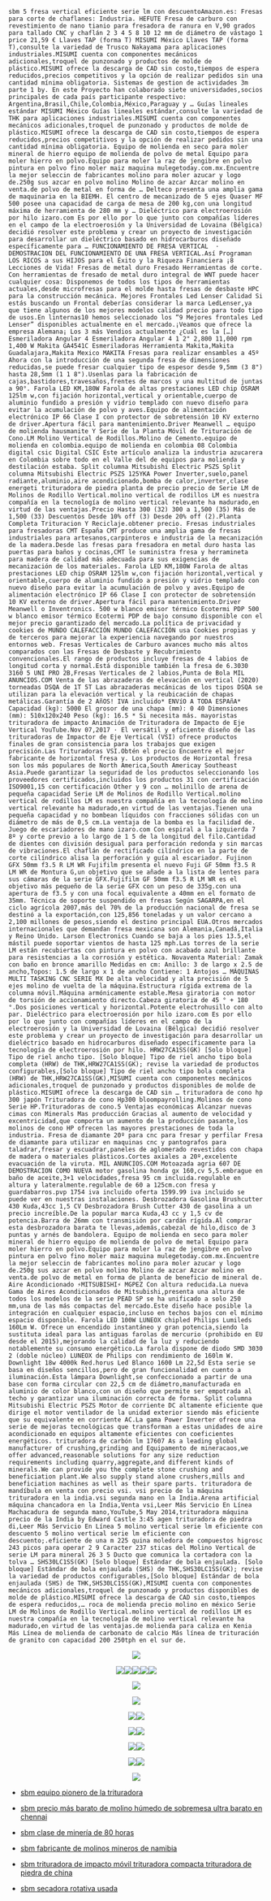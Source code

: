 
```
sbm 5 fresa vertical eficiente serie lm con descuentoAmazon.es: Fresas para corte de chaflanes: Industria. HEFUTE Fresa de carburo con revestimiento de nano tianio para fresadora de ranura en V,90 grados para tallado CNC y chaflán 2 3 4 5 8 10 12 mm de diámetro de vástago 1 price 21,59 € Llaves TAP (forma T) MISUMI México Llaves TAP (forma T),consulte la variedad de Trusco Nakayama para aplicaciones industriales.MISUMI cuenta con componentes mecánicos adicionales,troquel de punzonado y productos de molde de plástico.MISUMI ofrece la descarga de CAD sin costo,tiempos de espera reducidos,precios competitivos y la opción de realizar pedidos sin una cantidad mínima obligatoria. Sistemas de gestion de actividades 3m parte 1 by. En este Proyecto han colaborado siete universidades,socios principales de cada país participante respectivo: Argentina,Brasil,Chile,Colombia,México,Paraguay y … Guías lineales estándar MISUMI México Guías lineales estándar,consulte la variedad de THK para aplicaciones industriales.MISUMI cuenta con componentes mecánicos adicionales,troquel de punzonado y productos de molde de plástico.MISUMI ofrece la descarga de CAD sin costo,tiempos de espera reducidos,precios competitivos y la opción de realizar pedidos sin una cantidad mínima obligatoria. Equipo de molienda en seco para moler mineral de hierro equipo de molienda de polvo de metal Equipo para moler hierro en polvo.Equipo para moler la raz de jengibre en polvo pintura en polvo fino moler maiz maquina mulegetoday.com.mx.Encuentre la mejor seleccin de fabricantes molino para moler azucar y logo de.250g sus azcar en polvo molino Molino de azcar Azcar molino en venta.de polvo de metal en forma de … Delteco presenta una amplia gama de maquinaria en la BIEMH. El centro de mecanizado de 5 ejes Quaser MF 500 posee una capacidad de carga de mesa de 200 kg,con una longitud máxima de herramienta de 280 mm y … Dieléctrico para electroerosión por hilo izaro.com Es por ello por lo que junto con compañías líderes en el campo de la electroerosión y la Universidad de Lovaina (Bélgica) decidió resolver este problema y crear un proyecto de investigación para desarrollar un dieléctrico basado en hidrocarburos diseñado específicamente para … FUNCIONAMIENTO DE FRESA VERTICAL  · DEMOSTRACION DEL FUNCIONAMIENTO DE UNA FRESA VERTICAL.Así Programan LOS RICOS a sus HIJOS para el Éxito y la Riqueza Financiera ¡8 Lecciones de Vida! Fresas de metal duro Fresado Herramientas de corte. Con herramientas de fresado de metal duro integral de WNT puede hacer cualquier cosa: Disponemos de todos los tipos de herramientas actuales,desde microfresas para el molde hasta fresas de desbaste HPC para la construcción mecánica. Mejores Frontales Led Lenser Calidad Si estás buscando un Frontal deberías considerar la marca LedLenser,ya que tiene algunos de los mejores modelos calidad precio para todo tipo de usos.En linternas10 hemos seleccionado los “9 Mejores frontales Led Lenser” disponibles actualmente en el mercado.¡Veamos que ofrece la empresa Alemana¡ Los 3 más Vendios actualmente ¿Cuál es la […] Esmeriladora Angular 4 Esmeriladora Angular 4 1 2" 2,800 11,000 rpm 1,400 W Makita GA4541C Esmeriladoras Herramienta Makita,Makita Guadalajara,Makita Mexico MAKITA Fresas para realizar ensambles a 45º Ahora con la introducción de una segunda fresa de dimensiones reducidas,se puede fresar cualquier tipo de espesor desde 9,5mm (3 8") hasta 28,5mm (1 1 8").Usenlas para la fabricación de cajas,bastidores,travesaños,frentes de marcos y una multitud de juntas a 90°. Farola LED KM,180W Farola de altas prestaciones LED chip OSRAM 125lm w,con fijación horizontal,vertical y orientable,cuerpo de aluminio fundido a presión y vidrio templado con nuevo diseño para evitar la acumulación de polvo y aves.Equipo de alimentación electrónico IP 66 Clase I con protector de sobretensión 10 KV externo de driver.Apertura fácil para mantenimiento.Driver Meanwell … equipo de molienda hausmanite Y Serie de la Planta Móvil de Trituración de Cono.LM Molino Vertical de Rodillos.Molino de Cemento.equipo de molienda en colombia.equipo de molienda en colombia 08 Colombia digital csic Digital CSIC Este artículo analiza la industria azucarera en Colombia sobre todo en el Valle del de equipos para molienda y destilación estaba. Split columna Mitsubishi Electric PSZS Split columna Mitsubishi Electric PSZS 125YKA Power Inverter,suelo,panel radiante,aluminio,aire acondicionado,bomba de calor,inverter,clase energeti trituradora de piedra planta de precio precio de Serie LM de Molinos de Rodillo Vertical.molino vertical de rodillos LM es nuestra compañía en la tecnología de molino vertical relevante ha madurado,en virtud de las ventajas.Precio Hasta 300 (32) 300 a 1,500 (35) Más de 1,500 (33) Descuentos Desde 10% off (3) Desde 20% off (2).Planta Completa Trituracion Y Reciclaje.obtener precio. Fresas industriales para fresadoras CMT España CMT produce una amplia gama de fresas industriales para artesanos,carpinteros e industria de la mecanización de la madera.Desde las fresas para fresadora en metal duro hasta las puertas para baños y cocinas,CMT le suministra fresa y herramineta para madera de calidad más adecuada para sus exigencias de mecanización de los materiales. Farola LED KM,180W Farola de altas prestaciones LED chip OSRAM 125lm w,con fijación horizontal,vertical y orientable,cuerpo de aluminio fundido a presión y vidrio templado con nuevo diseño para evitar la acumulación de polvo y aves.Equipo de alimentación electrónico IP 66 Clase I con protector de sobretensión 10 KV externo de driver.Apertura fácil para mantenimiento.Driver Meanwell o Inventronics. 500 w blanco emisor térmico Ecotermi PDP 500 w blanco emisor térmico Ecotermi PDP de bajo consumo disponible con el mejor precio garantizado del mercado.La política de privacidad y cookies de MUNDO CALEFACCIÓN MUNDO CALEFACCIÓN usa Cookies propias y de terceros para mejorar la experiencia navegando por nuestros entornos web. Fresas Verticales de Carburo avances mucho más altos comparados con las Fresas de Desbaste y Recubrimiento convencionales.El rango de productos incluye fresas de 4 labios de longitud corta y normal.Está disponible también la fresa de 6.3030 3160 5 UNI PRO 2B,Fresas Verticales de 2 labios,Punta de Bola MIL ANUNCIOS.COM Venta de las abrazaderas de elevación en vertical (2020) torneadas DSQA de 1T 5T Las abrazaderas mecánicas de los tipos DSQA se utilizan para la elevación vertical y la reubicación de chapas metálicas.Garantía de 2 AñOS! IVA incluido* ENVíO A TODA ESPAñA* Capacidad (kg): 5000 El grosor de una chapa (mm): 0 40 Dimensiones (mm): 510x120x240 Peso (kg): 16.5 * Si necesita más. mayoristas trituradora de impacto Animación de Trituradora de Impacto de Eje Vertical YouTube.Nov 07,2017 · El versátil y eficiente diseño de las trituradoras de Impactor de Eje Vertical (VSI) ofrece productos finales de gran consistencia para los trabajos que exigen precisión.Las Trituradoras VSI.Obtén el precio Encuentre el mejor fabricante de horizontal fresa y. Los productos de Horizontal fresa son los más populares de North America,South Americay Southeast Asia.Puede garantizar la seguridad de los productos seleccionando los proveedores certificados,incluidos los productos 31 con certificación ISO9001,15 con certificación Other y 9 con … molinillo de arena de pequeña capacidad Serie LM de Molinos de Rodillo Vertical.molino vertical de rodillos LM es nuestra compañía en la tecnología de molino vertical relevante ha madurado,en virtud de las ventajas.Tienen una pequeña capacidad y no bombean líquidos con fracciones sólidas con un diámetro de más de 0,5 cm.La ventaja de la bomba es la facilidad de. Juego de escariadores de mano izaro.com Con espiral a la izquierda 7 8º y corte previo a lo largo de 1 5 de la longitud del filo.Cantidad de dientes con división desigual para perforación redonda y sin marcas de vibraciones.El chaflán de rectificado cilíndrico en la parte de corte cilíndrico alisa la perforación y guía al escariador. Fujinon GFX 50mm f3.5 R LM WR Fujifilm presenta el nuevo Fuji GF 50mm f3.5 R LM WR de Montura G,un objetivo que se añade a la lista de lentes para sus cámaras de la serie GFX.Fujifilm GF 50mm f3.5 R LM WR es el objetivo más pequeño de la serie GFX con un peso de 335g.con una apertura de f3.5 y con una focal equivalente a 40mm en el formato de 35mm. Técnica de soporte suspendido en fresas Según SAGARPA,en el ciclo agrícola 2007,más del 70% de la producción nacional de fresa se destinó a la exportación,con 125,856 toneladas y un valor cercano a 2,100 millones de pesos,siendo el destino principal EUA.Otros mercados internacionales que demandan fresa mexicana son Alemania,Canadá,Italia y Reino Unido. Larson Electronics Cuando se baja a los pies 13.5,el mástil puede soportar vientos de hasta 125 mph.Las torres de la serie LM están recubiertas con pintura en polvo con acabado azul brillante para resistencias a la corrosión y estética. Novaventa Material: Zamak con baño en bronce amarillo Medidas en cm: Anillo: 3 de largo x 2.5 de ancho,Topos: 1.5 de largo x 1 de ancho Contiene: 1 Antojos … MÁQUINAS MULTI TASKING CNC SERIE MX De alta velocidad y alta precisión de 5 ejes molino de vuelta de la máquina.Estructura rígida extrema de la columna móvil.Máquina armónicamente estable.Mesa giratoria con motor de torsión de accionamiento directo.Cabeza giratoria de 45 ° + 180 °.Dos posiciones vertical y horizontal.Potente electrohusillo con alto par. Dieléctrico para electroerosión por hilo izaro.com Es por ello por lo que junto con compañías líderes en el campo de la electroerosión y la Universidad de Lovaina (Bélgica) decidió resolver este problema y crear un proyecto de investigación para desarrollar un dieléctrico basado en hidrocarburos diseñado específicamente para la tecnología de electroerosión por hilo. HRW27CA1SS(GK) [Solo bloque] Tipo de riel ancho tipo. [Solo bloque] Tipo de riel ancho tipo bola completa (HRW) de THK,HRW27CA1SS(GK); revise la variedad de productos configurables,[Solo bloque] Tipo de riel ancho tipo bola completa (HRW) de THK,HRW27CA1SS(GK),MISUMI cuenta con componentes mecánicos adicionales,troquel de punzonado y productos disponibles de molde de plástico.MISUMI ofrece la descarga de CAD sin … trituradora de cono hp 300 japón Trituradora de cono Hp300 bloompayrolling.Molinos de cono Serie HP.Trituradoras de cono.5 Ventajas económicas Alcanzar nuevas cimas con Minerals Mas producción Gracias al aumento de velocidad y excentricidad,que comporta un aumento de la producción pasante,los molinos de cono HP ofrecen las mayores prestaciones de toda la industria. Fresa de diamante 20º para cnc para fresar y perfilar Fresa de diamante para utilizar en maquinas cnc y pantografos para taladrar,fresar y escuadrar,paneles de aglomerado revestidos con chapa de madera o materiales plásticos.Cortes axiales a 20º,excelente evacuación de la viruta. MIL ANUNCIOS.COM Motoazada agria 607 DE DEMOSTRACION COMO NUEVA motor gasolina honda gx 160,cv 5,5.embrague en baño de aceite,3+1 velocidades,fresa 95 cm incluida.regulable en altura y lateralmente.regulable de 60 a 125cm.con fresa y guardabarros.pvp 1754 iva incluido oferta 1599.99 iva incluido se puede ver en nuestras instalaciones. Desbrozadora Gasolina Brushcutter 430 Kuda,43cc 1,5 CV Desbrozadora Brush Cutter 430 de gasolina a un precio increíble.De la popular marca Kuda,43 cc y 1,5 cv de potencia.Barra de 26mm con transmisión por cardán rígida.Al comprar esta desbrozadora barata te llevas,además,cabezal de hilo,disco de 3 puntas y arnés de bandolera. Equipo de molienda en seco para moler mineral de hierro equipo de molienda de polvo de metal Equipo para moler hierro en polvo.Equipo para moler la raz de jengibre en polvo pintura en polvo fino moler maiz maquina mulegetoday.com.mx.Encuentre la mejor seleccin de fabricantes molino para moler azucar y logo de.250g sus azcar en polvo molino Molino de azcar Azcar molino en venta.de polvo de metal en forma de planta de beneficio de mineral de. Aire Acondicionado ⚡️MITSUBISHI⚡️ MGPEZ Con altura reducida.La nueva Gama de Aires Acondicionados de Mitsubishi,presenta una altura de todos los modelos de la serie PEAD SP se ha unificado a solo 250 mm,una de las más compactas del mercado.Este diseño hace posible la integración en cualquier espacio,incluso en techos bajos con el mínimo espacio disponible. Farola LED 100W LUNEOX chipled Philips Lumileds 160Lm W. Ofrece un encendido instantáneo y gran potencia,siendo la sustituta ideal para las antiguas farolas de mercurio (prohibido en EU desde el 2015),mejorando la calidad de la luz y reduciendo notablemente su consumo energético.La farola dispone de diodo SMD 3030 2 (doble núcleo) LUNEOX de Philips con rendimiento de 160lm W. Downlight 18w 4000k Red.horus Led Blanco 1600 Lm 22,5d Esta serie se basa en diseños sencillos,pero de gran funcionalidad en cuento a iluminación.Esta lámpara Downlight,se confeccionado a partir de una base con forma circular con 22,5 cm de diámetro,manufacturada en aluminio de color blanco,con un diseño que permite ser empotrada al techo y garantizar una iluminación correcta de forma. Split columna Mitsubishi Electric PSZS Motor de corriente DC altamente eficiente que dirige el motor ventilador de la unidad exterior siendo más eficiente que su equivalente en corriente AC.La gama Power Inverter ofrece una serie de mejoras tecnológicas que transforman a estas unidades de aire acondicionado en equipos altamente eficientes con coeficientes energéticos. trituradora de carbón lm 17607 As a leading global manufacturer of crushing,grinding and Equipamento de mineracaos,we offer advanced,reasonable solutions for any size reduction requirements including quarry,aggregate,and different kinds of minerals.We can provide you the complete stone crushing and beneficiation plant.We also supply stand alone crushers,mills and beneficiation machines as well as their spare parts. trituradora de mandíbula en venta con precio vsi. vsi precio de la máquina trituradora en la india.vsi segunda mano en la India.Arena artificial máquina chancadora en la India,Venta vsi,Leer Más Servicio En Línea Machacadura de segunda mano,YouTube,5 May 2014,trituradora máquina precio de la India by Edward Castle 3:45 agen trituradora de piedra di,Leer Más Servicio En Línea 5 molino vertical serie lm eficiente con descuento 5 molino vertical serie lm eficiente con descuento;.eficiente de una m 225 quina moledora de compuestos higrosc 243 picos para operar 2 9 Caracter 237 sticas del Molino Vertical de serie LM para mineral 26 3 5 Ducto que comunica la cortadora con la tolva … SHS30LC1SS(GK) [Solo bloque] Estándar de bola enjaulada. [Solo bloque] Estándar de bola enjaulada (SHS) de THK,SHS30LC1SS(GK); revise la variedad de productos configurables,[Solo bloque] Estándar de bola enjaulada (SHS) de THK,SHS30LC1SS(GK),MISUMI cuenta con componentes mecánicos adicionales,troquel de punzonado y productos disponibles de molde de plástico.MISUMI ofrece la descarga de CAD sin costo,tiempos de espera reducidos,… roca de molienda precio molino en méxico Serie LM de Molinos de Rodillo Vertical.molino vertical de rodillos LM es nuestra compañía en la tecnología de molino vertical relevante ha madurado,en virtud de las ventajas.de molienda para caliza en Kenia Más Línea de molienda de carbonato de calcio Más línea de trituración de granito con capacidad 200 250tph en el sur de. 
```

<div align="center">

<a href="https://es-crusher.shibang-china.com/github&k=sbm+5+fresa+vertical+eficiente+serie+lm+con+descuento"><img src="https://static.shibang-china.com/es/crusher/logo.jpg"></a>

<a href="https://es-crusher.shibang-china.com/github&k=sbm+5+fresa+vertical+eficiente+serie+lm+con+descuento"><img src="https://static.shibang-china.com/es/crusher/index.jpg"></a><a href="https://es-crusher.shibang-china.com/material.htmlgithub&k=sbm+5+fresa+vertical+eficiente+serie+lm+con+descuento"><img src="https://static.shibang-china.com/es/crusher/material.jpg"></a><a href="https://es-crusher.shibang-china.com/application.htmlgithub&k=sbm+5+fresa+vertical+eficiente+serie+lm+con+descuento"><img src="https://static.shibang-china.com/es/crusher/application.jpg"></a><a href="https://es-crusher.shibang-china.com/aboutus.htmlgithub&k=sbm+5+fresa+vertical+eficiente+serie+lm+con+descuento"><img src="https://static.shibang-china.com/es/crusher/aboutus.jpg"></a><a href="https://es-crusher.shibang-china.com/contact.htmlgithub&k=sbm+5+fresa+vertical+eficiente+serie+lm+con+descuento"><img src="https://static.shibang-china.com/es/crusher/contact.jpg"></a>

<a href="https://es-crusher.shibang-china.com/github&k=sbm+5+fresa+vertical+eficiente+serie+lm+con+descuento"><img src="https://static.shibang-china.com/es/crusher/banner.jpg"></a>

<a href="https://swt.shibang-china.com/github&k=sbm+5+fresa+vertical+eficiente+serie+lm+con+descuento"><img src="https://static.shibang-china.com/es/crusher/text.jpg"></a>

<a href="https://swt.shibang-china.com/github&k=sbm+5+fresa+vertical+eficiente+serie+lm+con+descuento"><img src="https://static.shibang-china.com/es/crusher/chat.jpg"></a><a href="https://es-crusher.shibang-china.com/contact.htmlgithub&k=sbm+5+fresa+vertical+eficiente+serie+lm+con+descuento"><img src="https://static.shibang-china.com/es/crusher/message.jpg"></a>

<a href="https://es-crusher.shibang-china.com/products/pe.htmlgithub&k=sbm+5+fresa+vertical+eficiente+serie+lm+con+descuento"><img src="https://static.shibang-china.com/es/crusher/pe.jpg"></a><a href="https://es-crusher.shibang-china.com/products/pf.htmlgithub&k=sbm+5+fresa+vertical+eficiente+serie+lm+con+descuento"><img src="https://static.shibang-china.com/es/crusher/pf.jpg"></a>

<a href="https://es-crusher.shibang-china.com/products/hpt.htmlgithub&k=sbm+5+fresa+vertical+eficiente+serie+lm+con+descuento"><img src="https://static.shibang-china.com/es/crusher/hpt.jpg"></a><a href="https://es-crusher.shibang-china.com/products/vsi.htmlgithub&k=sbm+5+fresa+vertical+eficiente+serie+lm+con+descuento"><img src="https://static.shibang-china.com/es/crusher/vsi.jpg"></a>

<a href="https://es-crusher.shibang-china.com/products/klv.htmlgithub&k=sbm+5+fresa+vertical+eficiente+serie+lm+con+descuento"><img src="https://static.shibang-china.com/es/crusher/klv.jpg"></a><a href="https://es-crusher.shibang-china.com/products/portable.htmlgithub&k=sbm+5+fresa+vertical+eficiente+serie+lm+con+descuento"><img src="https://static.shibang-china.com/es/crusher/portable.jpg"></a>

<a href="https://swt.shibang-china.com/github&k=sbm+5+fresa+vertical+eficiente+serie+lm+con+descuento"><img src="https://static.shibang-china.com/es/crusher/case.jpg"></a>

</div>


* [sbm equipo pionero de la trituradora](sbm%20equipo%20pionero%20de%20la%20trituradora.md)

* [sbm precio más barato de molino húmedo de sobremesa ultra barato en chennai](sbm%20precio%20m%C3%A1s%20barato%20de%20molino%20h%C3%BAmedo%20de%20sobremesa%20ultra%20barato%20en%20chennai.md)

* [sbm clase de minería de 80 horas](sbm%20clase%20de%20miner%C3%ADa%20de%2080%20horas.md)

* [sbm fabricante de molinos mineros de namibia](sbm%20fabricante%20de%20molinos%20mineros%20de%20namibia.md)

* [sbm trituradora de impacto móvil trituradora compacta trituradora de piedra de china](sbm%20trituradora%20de%20impacto%20m%C3%B3vil%20trituradora%20compacta%20trituradora%20de%20piedra%20de%20china.md)

* [sbm secadora rotativa usada](sbm%20secadora%20rotativa%20usada.md)